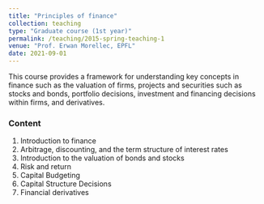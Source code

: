 ```yaml
---
title: "Principles of finance"
collection: teaching
type: "Graduate course (1st year)"
permalink: /teaching/2015-spring-teaching-1
venue: "Prof. Erwan Morellec, EPFL"
date: 2021-09-01
---
```


This course provides a framework for understanding key concepts in finance such as the valuation of firms, projects and securities such as stocks and bonds, portfolio decisions, investment and financing decisions within firms, and derivatives.

### Content
1. Introduction to finance
2. Arbitrage, discounting, and the term structure of interest rates
3. Introduction to the valuation of bonds and stocks
4. Risk and return
5. Capital Budgeting
6. Capital Structure Decisions
7. Financial derivatives